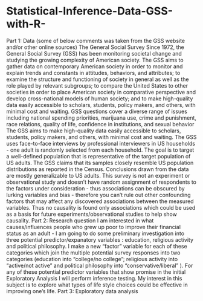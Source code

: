 # Statistical-Inference-Data-GSS-with-R-
Part 1: Data
(some of below comments was taken from the GSS website and/or other online sources)
The General Social Survey
Since 1972, the General Social Survey (GSS) has been monitoring societal change and studying the growing complexity of American society. The GSS aims to gather data on contemporary American society in order to monitor and explain trends and constants in attitudes, behaviors, and attributes; to examine the structure and functioning of society in general as well as the role played by relevant subgroups; to compare the United States to other societies in order to place American society in comparative perspective and develop cross-national models of human society; and to make high-quality data easily accessible to scholars, students, policy makers, and others, with minimal cost and waiting.
GSS questions cover a diverse range of issues including national spending priorities, marijuana use, crime and punishment, race relations, quality of life, confidence in institutions, and sexual behavior
The GSS aims to make high-quality data easily accessible to scholars, students, policy makers, and others, with minimal cost and waiting.
The GSS uses face-to-face interviews by professional interviewers in US households - one adult is randomly selected from each household. The goal is to target a well-defined population that is representative of the target population of US adults.
The GSS claims that its samples closely resemble US population distributions as reported in the Census. Conclusions drawn from the data are mostly generalizable to US adults.
This survey is not an experiment or observational study and doesn’t have random assignment of respondents to the factors under consideration - thus associations can be obscured by lurking variables and bias - therefore you can’t rule out other confounding factors that may affect any discovered associations between the measured variables. Thus no causality is found only associations which could be used as a basis for future experiments/observational studies to help show causality.
Part 2: Research question
I am interested in what causes/influences people who grew up poor to improve their financial status as an adult - I am going to do some preliminary investigation into three potential predictor/expanatory variables : education, religious activity and political philosophy. I make a new “factor” variable for each of these categories which join the multiple potential survey responses into two categories (education into “college/no college”; religious activity into “active/not active” and political philosophy into “conservative/liberal” ). For any of these potential predictor variables that show promise in the initial Exploratory Analysis I will perform inference testing.
My interest in this subject is to explore what types of life style choices could be effective in improving one’s life.
Part 3: Exploratory data analysis
